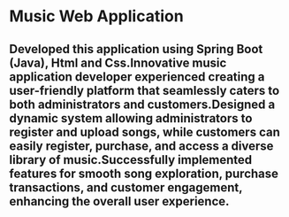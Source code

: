 <H1>Music Web Application</H1>
<H2>Developed this application using Spring Boot (Java), Html and Css.Innovative music application developer experienced creating a user-friendly platform that seamlessly caters to both administrators and customers.Designed a dynamic system allowing administrators to register and upload songs, while customers can easily register, purchase, and access a diverse library of music.Successfully implemented features for smooth song exploration, purchase transactions, and customer engagement, enhancing the overall user experience.</H2>
